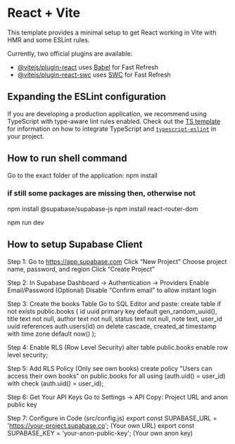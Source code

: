 # React + Vite

This template provides a minimal setup to get React working in Vite with HMR and some ESLint rules.

Currently, two official plugins are available:

- [@vitejs/plugin-react](https://github.com/vitejs/vite-plugin-react/blob/main/packages/plugin-react) uses [Babel](https://babeljs.io/) for Fast Refresh
- [@vitejs/plugin-react-swc](https://github.com/vitejs/vite-plugin-react/blob/main/packages/plugin-react-swc) uses [SWC](https://swc.rs/) for Fast Refresh

## Expanding the ESLint configuration

If you are developing a production application, we recommend using TypeScript with type-aware lint rules enabled. Check out the [TS template](https://github.com/vitejs/vite/tree/main/packages/create-vite/template-react-ts) for information on how to integrate TypeScript and [`typescript-eslint`](https://typescript-eslint.io) in your project.

## How to run shell command
Go to the exact folder of the application:
npm install

### if still some packages are missing then, otherwise not
npm install @supabase/supabase-js
npm install react-router-dom

npm run dev

## How to setup Supabase Client

Step 1:
Go to https://app.supabase.com
Click “New Project”
Choose project name, password, and region
Click “Create Project”

Step 2:
In Supabase Dashboard → Authentication → Providers
Enable Email/Password
(Optional) Disable “Confirm email” to allow instant login

Step 3: Create the books Table
Go to SQL Editor and paste:
create table if not exists public.books (
  id uuid primary key default gen_random_uuid(),
  title text not null,
  author text not null,
  status text not null,
  note text,
  user_id uuid references auth.users(id) on delete cascade,
  created_at timestamp with time zone default now()
);

Step 4: Enable RLS (Row Level Security)
alter table public.books enable row level security;

Step 5: Add RLS Policy (Only see own books)
create policy "Users can access their own books"
on public.books
for all
using (auth.uid() = user_id)
with check (auth.uid() = user_id);

Step 6:
Get Your API Keys
Go to Settings → API
Copy: Project URL and anon public key

Step 7:
Configure in Code (src/config.js)
export const SUPABASE_URL = 'https://your-project.supabase.co'; (Your own URL)
export const SUPABASE_KEY = 'your-anon-public-key'; (Your own anon key)
